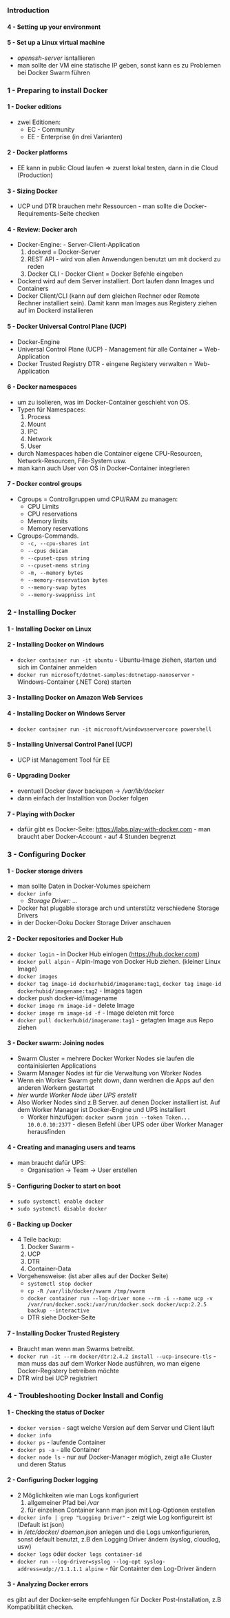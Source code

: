 ### Introduction
#### 4 - Setting up your environment
#### 5 - Set up a Linux virtual machine
* *openssh-server* isntallieren
* man sollte der VM eine statische IP geben, sonst kann es zu Problemen bei Docker Swarm führen
### 1 - Preparing to install Docker
#### 1 - Docker editions
* zwei Editionen:
    * EC - Community
    * EE - Enterprise (in drei Varianten)
#### 2 - Docker platforms
* EE kann in public Cloud laufen => zuerst lokal testen, dann in die Cloud (Production)
#### 3 - Sizing Docker
* UCP und DTR brauchen mehr Ressourcen - man sollte die Docker-Requirements-Seite checken
#### 4 - Review: Docker arch
* Docker-Engine: - Server-Client-Application
    1. dockerd = Docker-Server
    2. REST API - wird von allen Anwendungen benutzt um mit dockerd zu reden
    3. Docker CLI - Docker Client = Docker Befehle eingeben
* Dockerd wird auf dem Server installiert. Dort laufen dann Images und Containers
* Docker Client/CLI (kann auf dem gleichen Rechner oder Remote Rechner installiert sein). Damit kann man Images aus Registery ziehen auf im Dockerd installieren
#### 5 - Docker Universal Control Plane (UCP)
* Docker-Engine 
* Universal Control Plane (UCP) - Management für alle Container = Web-Application
* Docker Trusted Registry DTR - eingene Registery verwalten = Web-Application
#### 6 - Docker namespaces
* um zu isolieren, was im Docker-Container geschieht von OS.
* Typen für Namespaces:
    1. Process
    2. Mount
    3. IPC
    4. Network
    5. User
* durch Namespaces haben die Container eigene CPU-Resourcen, Network-Resourcen, File-System usw.
* man kann auch User von OS in Docker-Container integrieren
#### 7 - Docker control groups
* Cgroups = Controllgruppen umd CPU/RAM zu managen:
    * CPU Limits
    * CPU reservations
    * Memory limits
    * Memory reservations
* Cgroups-Commands.
    * `-c, --cpu-shares int`
    * `--cpus deicam`
    * `--cpuset-cpus string`
    * `--cpuset-mems string`
    * `-m, --memory bytes`
    * `--memory-reservation bytes`
    * `--memory-swap bytes`
    * `--memory-swappniss int`


### 2 - Installing Docker
#### 1 - Installing Docker on Linux
#### 2 - Installing Docker on Windows
* `docker container run -it ubuntu` - Ubuntu-Image ziehen, starten und sich im Container anmelden
* `docker run microsoft/dotnet-samples:dotnetapp-nanoserver` - Windows-Container (.NET Core) starten
#### 3 - Installing Docker on Amazon Web Services
#### 4 - Installing Docker on Windows Server
* `docker container run -it microsoft/windowsservercore powershell`
#### 5 - Installing Universal Control Panel (UCP)
* UCP ist Management Tool für EE
#### 6 - Upgrading Docker
* eventuell Docker davor backupen -> */var/lib/docker* 
* dann einfach der Installtion von Docker folgen
#### 7 - Playing with Docker
* dafür gibt es Docker-Seite: https://labs.play-with-docker.com - man braucht aber Docker-Account - auf 4 Stunden begrenzt
### 3 - Configuring Docker
#### 1 - Docker storage drivers
* man sollte Daten in Docker-Volumes speichern
* `docker info` 
    * *Storage Driver: ...*
* Docker hat plugable storage arch und unterstütz verschiedene Storage Drivers
* in der Docker-Doku Docker Storage Driver anschauen
#### 2 - Docker repositories and Docker Hub
* `docker login` - in Docker Hub einlogen (https://hub.docker.com)
* `docker pull alpin` - Alpin-Image von Docker Hub ziehen. (kleiner Linux Image)
* `docker images`
* `docker tag image-id dockerhubid/imagename:tag1`, `docker tag image-id dockerhubid/imagename:tag2` - Images tagen
* docker push docker-id/imagename
* `docker image rm image-id` - delete Image
* `docker image rm image-id -f` - Image deleten mit force
* `docker pull dockerhubid/imagename:tag1` - getagten Image aus Repo ziehen
#### 3 - Docker swarm: Joining nodes
* Swarm Cluster = mehrere Docker Worker Nodes sie laufen die containisierten Applications
* Swarm Manager Nodes ist für die Verwaltung von Worker Nodes
* Wenn ein Worker Swarm geht down, dann werdnen die Apps auf den anderen Workern gestartet
* *hier wurde Worker Node über UPS erstellt*
* Also Worker Nodes sind z.B Server. auf denen Docker installiert ist. Auf dem Worker Manager ist Docker-Engine und UPS installiert
    * Worker hinzufügen: `docker swarm join --token Token... 10.0.0.10:2377` - diesen Befehl über UPS oder über Worker Manager herausfinden
#### 4 - Creating and managing users and teams
* man braucht dafür UPS:
    * Organisation -> Team -> User erstellen
#### 5 - Configuring Docker to start on boot
* `sudo systemctl enable docker`
* `sudo systemctl disable docker` 
#### 6 - Backing up Docker
* 4 Teile backup:
    1. Docker Swarm -
    2. UCP
    3. DTR
    4. Container-Data
* Vorgehensweise: (ist aber alles auf der Docker Seite)
    * `systemctl stop docker`
    * `cp -R /var/lib/docker/swarm /tmp/swarm`
    * `docker container run --log-driver none --rm -i --name ucp -v /var/run/docker.sock:/var/run/docker.sock docker/ucp:2.2.5 backup --interactive`
    * DTR siehe Docker-Seite
#### 7 - Installing Docker Trusted Registery
* Braucht man wenn man Swarms betreibt.
* `docker run -it --rm docker/dtr:2.4.2 install --ucp-insecure-tls` - man muss das auf dem Worker Node ausführen, wo man eigene Docker-Registery betreiben möchte
* DTR wird bei UCP registriert
### 4 - Troubleshooting Docker Install and Config
#### 1 - Checking the status of Docker
* `docker version` - sagt welche Version auf dem Server und Client läuft
* `docker info` 
* `docker ps` - laufende Container
* `docker ps -a` - alle Container
* `docker node ls` - nur auf Docker-Manager möglich, zeigt alle Cluster und deren Status
#### 2 - Configuring Docker logging
* 2 Möglichkeiten wie man Logs konfiguriert
    1. allgemeiner Pfad bei */var*
    2. für einzelnen Container kann man json mit Log-Optionen erstellen
* `docker info | grep "Logging Driver"` - zeigt wie Log konfigureirt ist (Default ist json)
* in */etc/docker/* *daemon.json* anlegen und die Logs umkonfigurieren, sonst default benutzt, z.B den Logging Driver ändern (syslog, cloudlog, usw)
* `docker logs` oder `docker logs container-id`
* `docker run --log-driver=syslog --log-opt syslog-address=udp://1.1.1.1 alpine` - für Containter den Log-Driver ändern
#### 3 - Analyzing Docker errors
es gibt auf der Docker-seite empfehlungen für Docker Post-Installation, z.B Kompatibilität checken.
